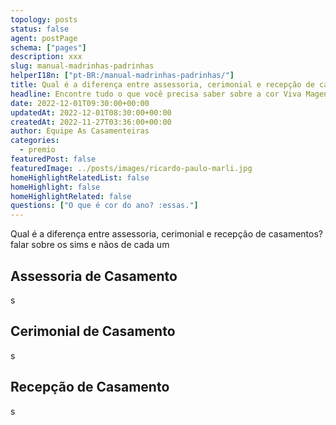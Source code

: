 ```yaml
---
topology: posts
status: false
agent: postPage
schema: ["pages"]
description: xxx
slug: manual-madrinhas-padrinhas
helperI18n: ["pt-BR:/manual-madrinhas-padrinhas/"]
title: Qual é a diferença entre assessoria, cerimonial e recepção de casamentos?
headline: Encontre tudo o que você precisa saber sobre a cor Viva Magenta, a cor do ano 2023.
date: 2022-12-01T09:30:00+00:00
updatedAt: 2022-12-01T08:30:00+00:00
createdAt: 2022-11-27T03:36:00+00:00
author: Equipe As Casamenteiras
categories:
  - premio
featuredPost: false
featuredImage: ../posts/images/ricardo-paulo-marli.jpg
homeHighlightRelatedList: false
homeHighlight: false
homeHighlightRelated: false
questions: ["O que é cor do ano? :essas."]
---
```


Qual é a diferença entre assessoria, cerimonial e recepção de casamentos?
falar sobre os sims e nãos de cada um

## Assessoria de Casamento

s

## Cerimonial de Casamento

s

## Recepção de Casamento

s
